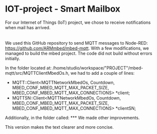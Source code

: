 # IOT-project - Smart Mailbox

For our Internet of Things (IoT) project, we chose to receive notifications when mail has arrived.
<br>
<br>
<br>
We used this GitHub repository to send MQTT messages to Node-RED: https://github.com/ARMmbed/mbed-mqtt.
With a few modifications, we managed to build the mbed project. The code did not build without errors initially.

In the folder located at: /home/studio/workspace/"PROJECT"/mbed-mqtt/src/MQTTClientMbedOs.h, we had to add a couple of lines:

- MQTT::Client<MQTTNetworkMbedOs, Countdown, MBED_CONF_MBED_MQTT_MAX_PACKET_SIZE, MBED_CONF_MBED_MQTT_MAX_CONNECTIONS> *client;<br>
- MQTTSN::Client<MQTTNetworkMbedOs, Countdown, MBED_CONF_MBED_MQTT_MAX_PACKET_SIZE, MBED_CONF_MBED_MQTT_MAX_CONNECTIONS> *clientSN;<br>
  
Additionally, in the folder called: ***
We made other improvements.

This version makes the text clearer and more concise.
